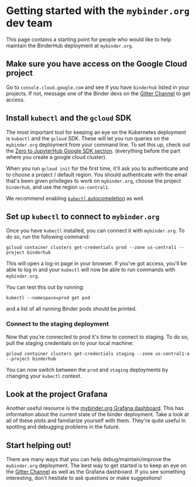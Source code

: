 # Getting started with the `mybinder.org` dev team

This page contains a starting point for people who would like to help
maintain the BinderHub deployment at `mybinder.org`.

## Make sure you have access on the Google Cloud project

Go to `console.cloud.google.com` and see if you have `binderhub` listed
in your projects. If not, message one of the Binder devs on the [Gitter Channel](https://gitter.im/jupyterhub/binder)
to get access.

## Install `kubectl` and the `gcloud` SDK

The most important tool for keeping an eye on the Kubernetes deployment is
`kubectl` and the `gcloud` SDK. These will let you run queries on the
`mybinder.org` deployment from your command line. To set this up, check
out the [Zero to JupyterHub Google SDK section](https://zero-to-jupyterhub.readthedocs.io/en/latest/kubernetes/google/step-zero-gcp.html).
(everything before the part where you create a google cloud cluster).

When you run `gcloud init` for the first time, it'll ask you to authenticate
and to choose a project / default region. You should authenticate with
the email that's been given privileges to work on `mybinder.org`, choose
the project `binderhub`, and use the region `us-central1`.

We recommend enabling [`kubectl` autocompletion](https://kubernetes.io/docs/tasks/tools/#kubectl)
as well.

## Set up `kubectl` to connect to `mybinder.org`

Once you have `kubectl` installed, you can connect it with `mybinder.org`.
To do so, run the following command:

```
gcloud container clusters get-credentials prod --zone us-central1 --project binderhub
```

This will open a log-in page in your browser. If you've got access, you'll
be able to log in and your `kubectl` will now be able to run commands
with `mybinder.org`.

You can test this out by running:

```
kubectl --namespace=prod get pod
```

and a list of all running Binder pods should be printed.

### Connect to the staging deployment

Now that you're connected to prod it's time to connect to staging. To do so,
pull the staging credentials on to your local machine:

```
gcloud container clusters get-credentials staging --zone us-central1-a --project binderhub
```

You can now switch between the `prod` and `staging` deployments by changing your
`kubectl` context.

## Look at the project Grafana

Another useful resource is the [mybinder.org Grafana dashboard](https://grafana.mybinder.org/?orgId=1).
This has information about the current state of the binder deployment. Take a
look at all of these plots and familiarize yourself with them. They're quite
useful in spotting and debugging problems in the future.

## Start helping out!

There are many ways that you can help debug/maintain/improve the `mybinder.org`
deployment. The best way to get started is to keep an eye on the [Gitter Channel](https://gitter.im/jupyterhub/binder)
as well as the Grafana dashboard. If you see something interesting, don't hesitate
to ask questions or make suggestions!
